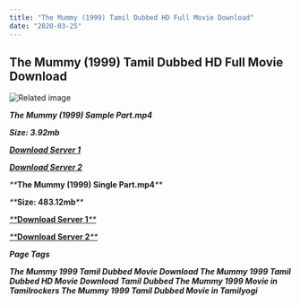 ```yaml
---
title: "The Mummy (1999) Tamil Dubbed HD Full Movie Download"
date: "2020-03-25"
---
```


## The Mummy (1999) Tamil Dubbed HD Full Movie Download

![Related image](https://i.pinimg.com/originals/94/b5/dd/94b5dd536393f1cf616c9997b81d54bb.jpg) 

_**The Mummy (1999) Sample Part.mp4**_

_**Size: 3.92mb**_

[_**Download Server 1**_](http://du.wetransfer.vip/files/Tamil{fd620c6e78cfff08ebfb4d2d3131a235617ba7e0206610644c5f25f325d4dc51}20Dubbed{fd620c6e78cfff08ebfb4d2d3131a235617ba7e0206610644c5f25f325d4dc51}20Movies/Tamil{fd620c6e78cfff08ebfb4d2d3131a235617ba7e0206610644c5f25f325d4dc51}20Dubbed{fd620c6e78cfff08ebfb4d2d3131a235617ba7e0206610644c5f25f325d4dc51}20Collections/The{fd620c6e78cfff08ebfb4d2d3131a235617ba7e0206610644c5f25f325d4dc51}20Mummy{fd620c6e78cfff08ebfb4d2d3131a235617ba7e0206610644c5f25f325d4dc51}20Quadrilogy{fd620c6e78cfff08ebfb4d2d3131a235617ba7e0206610644c5f25f325d4dc51}20Collections/The{fd620c6e78cfff08ebfb4d2d3131a235617ba7e0206610644c5f25f325d4dc51}20Mummy{fd620c6e78cfff08ebfb4d2d3131a235617ba7e0206610644c5f25f325d4dc51}20(1999)/The{fd620c6e78cfff08ebfb4d2d3131a235617ba7e0206610644c5f25f325d4dc51}20Mummy{fd620c6e78cfff08ebfb4d2d3131a235617ba7e0206610644c5f25f325d4dc51}20(1999){fd620c6e78cfff08ebfb4d2d3131a235617ba7e0206610644c5f25f325d4dc51}20Sample{fd620c6e78cfff08ebfb4d2d3131a235617ba7e0206610644c5f25f325d4dc51}20HD.mp4)

[_**Download Server 2**_](http://du.wetransfer.vip/files/Tamil{fd620c6e78cfff08ebfb4d2d3131a235617ba7e0206610644c5f25f325d4dc51}20Dubbed{fd620c6e78cfff08ebfb4d2d3131a235617ba7e0206610644c5f25f325d4dc51}20Movies/Tamil{fd620c6e78cfff08ebfb4d2d3131a235617ba7e0206610644c5f25f325d4dc51}20Dubbed{fd620c6e78cfff08ebfb4d2d3131a235617ba7e0206610644c5f25f325d4dc51}20Collections/The{fd620c6e78cfff08ebfb4d2d3131a235617ba7e0206610644c5f25f325d4dc51}20Mummy{fd620c6e78cfff08ebfb4d2d3131a235617ba7e0206610644c5f25f325d4dc51}20Quadrilogy{fd620c6e78cfff08ebfb4d2d3131a235617ba7e0206610644c5f25f325d4dc51}20Collections/The{fd620c6e78cfff08ebfb4d2d3131a235617ba7e0206610644c5f25f325d4dc51}20Mummy{fd620c6e78cfff08ebfb4d2d3131a235617ba7e0206610644c5f25f325d4dc51}20(1999)/The{fd620c6e78cfff08ebfb4d2d3131a235617ba7e0206610644c5f25f325d4dc51}20Mummy{fd620c6e78cfff08ebfb4d2d3131a235617ba7e0206610644c5f25f325d4dc51}20(1999){fd620c6e78cfff08ebfb4d2d3131a235617ba7e0206610644c5f25f325d4dc51}20Sample{fd620c6e78cfff08ebfb4d2d3131a235617ba7e0206610644c5f25f325d4dc51}20HD.mp4)

_**_**The Mummy (1999) Single Part.mp4**_**_

_**_**Size: 483.12mb**_**_

[_**_**Download Server 1**_**_](http://du.wetransfer.vip/files/Tamil{fd620c6e78cfff08ebfb4d2d3131a235617ba7e0206610644c5f25f325d4dc51}20Dubbed{fd620c6e78cfff08ebfb4d2d3131a235617ba7e0206610644c5f25f325d4dc51}20Movies/Tamil{fd620c6e78cfff08ebfb4d2d3131a235617ba7e0206610644c5f25f325d4dc51}20Dubbed{fd620c6e78cfff08ebfb4d2d3131a235617ba7e0206610644c5f25f325d4dc51}20Collections/The{fd620c6e78cfff08ebfb4d2d3131a235617ba7e0206610644c5f25f325d4dc51}20Mummy{fd620c6e78cfff08ebfb4d2d3131a235617ba7e0206610644c5f25f325d4dc51}20Quadrilogy{fd620c6e78cfff08ebfb4d2d3131a235617ba7e0206610644c5f25f325d4dc51}20Collections/The{fd620c6e78cfff08ebfb4d2d3131a235617ba7e0206610644c5f25f325d4dc51}20Mummy{fd620c6e78cfff08ebfb4d2d3131a235617ba7e0206610644c5f25f325d4dc51}20(1999)/The{fd620c6e78cfff08ebfb4d2d3131a235617ba7e0206610644c5f25f325d4dc51}20Mummy{fd620c6e78cfff08ebfb4d2d3131a235617ba7e0206610644c5f25f325d4dc51}20(1999){fd620c6e78cfff08ebfb4d2d3131a235617ba7e0206610644c5f25f325d4dc51}20Single{fd620c6e78cfff08ebfb4d2d3131a235617ba7e0206610644c5f25f325d4dc51}20Part{fd620c6e78cfff08ebfb4d2d3131a235617ba7e0206610644c5f25f325d4dc51}20HD.mp4)

[_**_**Download Server 2**_**_](http://du.wetransfer.vip/files/Tamil{fd620c6e78cfff08ebfb4d2d3131a235617ba7e0206610644c5f25f325d4dc51}20Dubbed{fd620c6e78cfff08ebfb4d2d3131a235617ba7e0206610644c5f25f325d4dc51}20Movies/Tamil{fd620c6e78cfff08ebfb4d2d3131a235617ba7e0206610644c5f25f325d4dc51}20Dubbed{fd620c6e78cfff08ebfb4d2d3131a235617ba7e0206610644c5f25f325d4dc51}20Collections/The{fd620c6e78cfff08ebfb4d2d3131a235617ba7e0206610644c5f25f325d4dc51}20Mummy{fd620c6e78cfff08ebfb4d2d3131a235617ba7e0206610644c5f25f325d4dc51}20Quadrilogy{fd620c6e78cfff08ebfb4d2d3131a235617ba7e0206610644c5f25f325d4dc51}20Collections/The{fd620c6e78cfff08ebfb4d2d3131a235617ba7e0206610644c5f25f325d4dc51}20Mummy{fd620c6e78cfff08ebfb4d2d3131a235617ba7e0206610644c5f25f325d4dc51}20(1999)/The{fd620c6e78cfff08ebfb4d2d3131a235617ba7e0206610644c5f25f325d4dc51}20Mummy{fd620c6e78cfff08ebfb4d2d3131a235617ba7e0206610644c5f25f325d4dc51}20(1999){fd620c6e78cfff08ebfb4d2d3131a235617ba7e0206610644c5f25f325d4dc51}20Single{fd620c6e78cfff08ebfb4d2d3131a235617ba7e0206610644c5f25f325d4dc51}20Part{fd620c6e78cfff08ebfb4d2d3131a235617ba7e0206610644c5f25f325d4dc51}20HD.mp4)

_**Page Tags**_

_**The Mummy 1999 Tamil Dubbed Movie Download The Mummy 1999 Tamil Dubbed HD Movie Download Tamil Dubbed The Mummy 1999 Movie in Tamilrockers The Mummy 1999 Tamil Dubbed Movie in Tamilyogi**_
